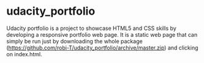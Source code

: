 # udacity_portfolio
Udacity portfolio is a project to showcase HTML5 and CSS skills by developing a responsive portfolio web page. It is a static web page that can simply be run just by downloading the whole package (https://github.com/robi-T/udacity_portfolio/archive/master.zip) and clicking on index.html.
